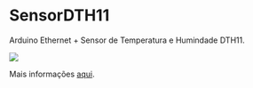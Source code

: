 SensorDTH11
===========

Arduino Ethernet + Sensor de Temperatura e Humindade DTH11.

<img src="https://pbs.twimg.com/media/BhG_Ub2IcAEd7OI.jpg:large" />

Mais informações <a href="http://fabricioronchi.com/blog/2014/01/26/sensor-dht11.html" target="_blank">aqui</a>.

